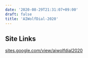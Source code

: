 ```yaml
---
date: '2020-08-29T21:31:07+09:00'
draft: false
title: 'AIWolfDial-2020'
---
```


## Site Links

[sites.google.com/view/aiwolfdial2020](https://sites.google.com/view/aiwolfdial2020)
